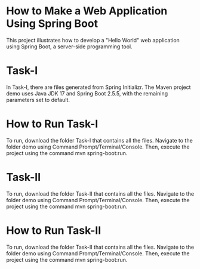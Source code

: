 # How to Make a Web Application Using Spring Boot
This project illustrates how to develop a "Hello World" web application using Spring Boot, a server-side programming tool.
# Task-I
In Task-I, there are files generated from Spring Initializr. The Maven project demo uses Java JDK 17 and Spring Boot 2.5.5, with the remaining parameters set to default. 
# How to Run Task-I
To run, download the folder Task-I that contains all the files. Navigate to the folder demo using Command Prompt/Terminal/Console. Then, execute the project using the command mvn spring-boot:run.
# Task-II
To run, download the folder Task-II that contains all the files. Navigate to the folder demo using Command Prompt/Terminal/Console. Then, execute the project using the command mvn spring-boot:run.
# How to Run Task-II
To run, download the folder Task-II that contains all the files. Navigate to the folder demo using Command Prompt/Terminal/Console. Then, execute the project using the command mvn spring-boot:run.

